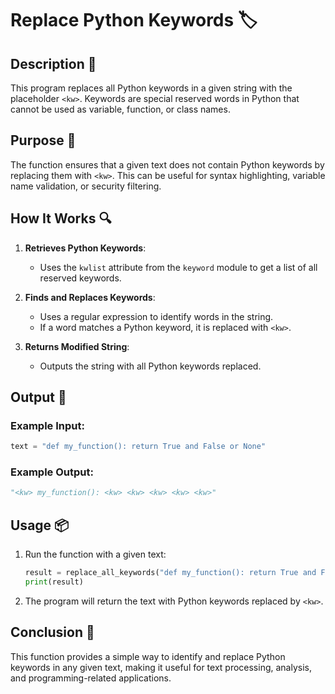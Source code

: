 # Replace Python Keywords 🏷️

## Description 📝

This program replaces all Python keywords in a given string with the placeholder `<kw>`.
Keywords are special reserved words in Python that cannot be used as variable, function, or class names.

## Purpose 🎯

The function ensures that a given text does not contain Python keywords by replacing them with `<kw>`.
This can be useful for syntax highlighting, variable name validation, or security filtering.

## How It Works 🔍

1. **Retrieves Python Keywords**:

    - Uses the `kwlist` attribute from the `keyword` module to get a list of all reserved keywords.

2. **Finds and Replaces Keywords**:

    - Uses a regular expression to identify words in the string.
    - If a word matches a Python keyword, it is replaced with `<kw>`.

3. **Returns Modified String**:
    - Outputs the string with all Python keywords replaced.

## Output 📜

### Example Input:

```python
text = "def my_function(): return True and False or None"
```

### Example Output:

```python
"<kw> my_function(): <kw> <kw> <kw> <kw> <kw>"
```

## Usage 📦

1. Run the function with a given text:
    ```python
    result = replace_all_keywords("def my_function(): return True and False or None")
    print(result)
    ```
2. The program will return the text with Python keywords replaced by `<kw>`.

## Conclusion 🚀

This function provides a simple way to identify and replace Python keywords in any given text, making it useful for text processing, analysis, and programming-related applications.
